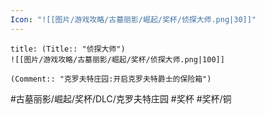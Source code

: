 ```yaml
---
Icon: "![[图片/游戏攻略/古墓丽影/崛起/奖杯/侦探大师.png|30]]"
---
```

```ad-common-bronze-trophy
title: (Title:: "侦探大师")
![[图片/游戏攻略/古墓丽影/崛起/奖杯/侦探大师.png|100]]

(Comment:: "克罗夫特庄园:开启克罗夫特爵士的保险箱")
```

#古墓丽影/崛起/奖杯/DLC/克罗夫特庄园 #奖杯 #奖杯/铜
